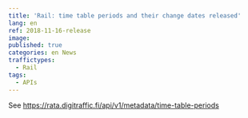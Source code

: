 ```yaml
---
title: 'Rail: time table periods and their change dates released'
lang: en
ref: 2018-11-16-release
image:
published: true
categories: en News
traffictypes:
  - Rail
tags:
  - APIs
---
```


See https://rata.digitraffic.fi/api/v1/metadata/time-table-periods
